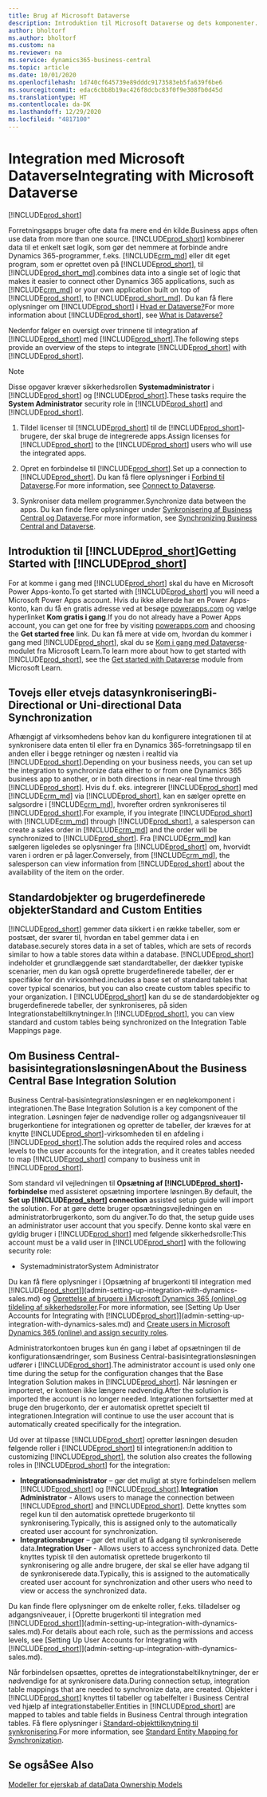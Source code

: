 ```yaml
---
title: Brug af Microsoft Dataverse
description: Introduktion til Microsoft Dataverse og dets komponenter.
author: bholtorf
ms.author: bholtorf
ms.custom: na
ms.reviewer: na
ms.service: dynamics365-business-central
ms.topic: article
ms.date: 10/01/2020
ms.openlocfilehash: 1d740cf645739e89dddc9173583eb5fa639f6be6
ms.sourcegitcommit: edac6cbb8b19ac426f8dcbc83f0f9e308fb0d45d
ms.translationtype: HT
ms.contentlocale: da-DK
ms.lasthandoff: 12/29/2020
ms.locfileid: "4817100"
---
```

# <a name="integrating-with-microsoft-dataverse"></a><span data-ttu-id="c6e36-103">Integration med Microsoft Dataverse</span><span class="sxs-lookup"><span data-stu-id="c6e36-103">Integrating with Microsoft Dataverse</span></span>
[!INCLUDE[prod_short](includes/cc_data_platform_banner.md)]

<span data-ttu-id="c6e36-104">Forretningsapps bruger ofte data fra mere end én kilde.</span><span class="sxs-lookup"><span data-stu-id="c6e36-104">Business apps often use data from more than one source.</span></span> [!INCLUDE[prod_short](includes/cds_long_md.md)] <span data-ttu-id="c6e36-105">kombinerer data til et enkelt sæt logik, som gør det nemmere at forbinde andre Dynamics 365-programmer, f.eks. [!INCLUDE[crm_md](includes/crm_md.md)] eller dit eget program, som er oprettet oven på [!INCLUDE[prod_short](includes/cds_long_md.md)], til [!INCLUDE[prod_short_md](includes/prod_short.md)].</span><span class="sxs-lookup"><span data-stu-id="c6e36-105">combines data into a single set of logic that makes it easier to connect other Dynamics 365 applications, such as [!INCLUDE[crm_md](includes/crm_md.md)] or your own application built on top of [!INCLUDE[prod_short](includes/cds_long_md.md)], to [!INCLUDE[prod_short_md](includes/prod_short.md)].</span></span> <span data-ttu-id="c6e36-106">Du kan få flere oplysninger om [!INCLUDE[prod_short](includes/cds_long_md.md)] i [Hvad er Dataverse?](https://docs.microsoft.com/powerapps/maker/common-data-service/data-platform-intro)</span><span class="sxs-lookup"><span data-stu-id="c6e36-106">For more information about [!INCLUDE[prod_short](includes/cds_long_md.md)], see [What is Dataverse?](https://docs.microsoft.com/powerapps/maker/common-data-service/data-platform-intro)</span></span>

<span data-ttu-id="c6e36-107">Nedenfor følger en oversigt over trinnene til integration af [!INCLUDE[prod_short](includes/cds_long_md.md)] med [!INCLUDE[prod_short](includes/prod_short.md)].</span><span class="sxs-lookup"><span data-stu-id="c6e36-107">The following steps provide an overview of the steps to integrate [!INCLUDE[prod_short](includes/cds_long_md.md)] with [!INCLUDE[prod_short](includes/prod_short.md)].</span></span>

> [!Note]  
> <span data-ttu-id="c6e36-108">Disse opgaver kræver sikkerhedsrollen **Systemadministrator** i [!INCLUDE[prod_short](includes/cds_long_md.md)] og [!INCLUDE[prod_short](includes/prod_short.md)].</span><span class="sxs-lookup"><span data-stu-id="c6e36-108">These tasks require the **System Administrator** security role in [!INCLUDE[prod_short](includes/cds_long_md.md)] and [!INCLUDE[prod_short](includes/prod_short.md)].</span></span>  

1. <span data-ttu-id="c6e36-109">Tildel licenser til [!INCLUDE[prod_short](includes/cds_long_md.md)] til de [!INCLUDE[prod_short](includes/prod_short.md)]-brugere, der skal bruge de integrerede apps.</span><span class="sxs-lookup"><span data-stu-id="c6e36-109">Assign licenses for [!INCLUDE[prod_short](includes/cds_long_md.md)] to the [!INCLUDE[prod_short](includes/prod_short.md)] users who will use the integrated apps.</span></span>

2. <span data-ttu-id="c6e36-110">Opret en forbindelse til [!INCLUDE[prod_short](includes/cds_long_md.md)].</span><span class="sxs-lookup"><span data-stu-id="c6e36-110">Set up a connection to [!INCLUDE[prod_short](includes/cds_long_md.md)].</span></span> <span data-ttu-id="c6e36-111">Du kan få flere oplysninger i [Forbind til Dataverse](admin-how-to-set-up-a-dynamics-crm-connection.md).</span><span class="sxs-lookup"><span data-stu-id="c6e36-111">For more information, see [Connect to Dataverse](admin-how-to-set-up-a-dynamics-crm-connection.md).</span></span>  

3. <span data-ttu-id="c6e36-112">Synkroniser data mellem programmer.</span><span class="sxs-lookup"><span data-stu-id="c6e36-112">Synchronize data between the apps.</span></span> <span data-ttu-id="c6e36-113">Du kan finde flere oplysninger under [Synkronisering af Business Central og Dataverse](admin-synchronizing-business-central-and-sales.md).</span><span class="sxs-lookup"><span data-stu-id="c6e36-113">For more information, see [Synchronizing Business Central and Dataverse](admin-synchronizing-business-central-and-sales.md).</span></span> 

## <a name="getting-started-with-prod_short"></a><span data-ttu-id="c6e36-114">Introduktion til [!INCLUDE[prod_short](includes/cds_long_md.md)]</span><span class="sxs-lookup"><span data-stu-id="c6e36-114">Getting Started with [!INCLUDE[prod_short](includes/cds_long_md.md)]</span></span>
<span data-ttu-id="c6e36-115">For at komme i gang med [!INCLUDE[prod_short](includes/cds_long_md.md)] skal du have en Microsoft Power Apps-konto.</span><span class="sxs-lookup"><span data-stu-id="c6e36-115">To get started with [!INCLUDE[prod_short](includes/cds_long_md.md)] you will need a Microsoft Power Apps account.</span></span> <span data-ttu-id="c6e36-116">Hvis du ikke allerede har en Power Apps-konto, kan du få en gratis adresse ved at besøge [powerapps.com](https://make.powerapps.com/?utm_source=padocs&utm_medium=linkinadoc&utm_campaign=referralsfromdoc) og vælge hyperlinket **Kom gratis i gang**.</span><span class="sxs-lookup"><span data-stu-id="c6e36-116">If you do not already have a Power Apps account, you can get one for free by visiting [powerapps.com](https://make.powerapps.com/?utm_source=padocs&utm_medium=linkinadoc&utm_campaign=referralsfromdoc) and choosing the **Get started free** link.</span></span> <span data-ttu-id="c6e36-117">Du kan få mere at vide om, hvordan du kommer i gang med [!INCLUDE[prod_short](includes/cds_long_md.md)], skal du se [Kom i gang med Dataverse](https://docs.microsoft.com/learn/modules/get-started-with-powerapps-common-data-service/)-modulet fra Microsoft Learn.</span><span class="sxs-lookup"><span data-stu-id="c6e36-117">To learn more about how to get started with [!INCLUDE[prod_short](includes/cds_long_md.md)], see the [Get started with Dataverse](https://docs.microsoft.com/learn/modules/get-started-with-powerapps-common-data-service/) module from Microsoft Learn.</span></span>

## <a name="bi-directional-or-uni-directional-data-synchronization"></a><span data-ttu-id="c6e36-118">Tovejs eller etvejs datasynkronisering</span><span class="sxs-lookup"><span data-stu-id="c6e36-118">Bi-Directional or Uni-directional Data Synchronization</span></span>
<span data-ttu-id="c6e36-119">Afhængigt af virksomhedens behov kan du konfigurere integrationen til at synkronisere data enten til eller fra en Dynamics 365-forretningsapp til en anden eller i begge retninger og næsten i realtid via [!INCLUDE[prod_short](includes/cds_long_md.md)].</span><span class="sxs-lookup"><span data-stu-id="c6e36-119">Depending on your business needs, you can set up the integration to synchronize data either to or from one Dynamics 365 business app to another, or in both directions in near-real time through [!INCLUDE[prod_short](includes/cds_long_md.md)].</span></span> <span data-ttu-id="c6e36-120">Hvis du f. eks. integrerer [!INCLUDE[prod_short](includes/prod_short.md)] med [!INCLUDE[crm_md](includes/crm_md.md)] via [!INCLUDE[prod_short](includes/cds_long_md.md)], kan en sælger oprette en salgsordre i [!INCLUDE[crm_md](includes/crm_md.md)], hvorefter ordren synkroniseres til [!INCLUDE[prod_short](includes/prod_short.md)].</span><span class="sxs-lookup"><span data-stu-id="c6e36-120">For example, if you integrate [!INCLUDE[prod_short](includes/prod_short.md)] with [!INCLUDE[crm_md](includes/crm_md.md)] through [!INCLUDE[prod_short](includes/cds_long_md.md)], a salesperson can create a sales order in [!INCLUDE[crm_md](includes/crm_md.md)] and the order will be synchronized to [!INCLUDE[prod_short](includes/prod_short.md)].</span></span> <span data-ttu-id="c6e36-121">Fra [!INCLUDE[crm_md](includes/crm_md.md)] kan sælgeren ligeledes se oplysninger fra [!INCLUDE[prod_short](includes/prod_short.md)] om, hvorvidt varen i ordren er på lager.</span><span class="sxs-lookup"><span data-stu-id="c6e36-121">Conversely, from [!INCLUDE[crm_md](includes/crm_md.md)], the salesperson can view information from [!INCLUDE[prod_short](includes/prod_short.md)] about the availability of the item on the order.</span></span> 

## <a name="standard-and-custom-entities"></a><span data-ttu-id="c6e36-122">Standardobjekter og brugerdefinerede objekter</span><span class="sxs-lookup"><span data-stu-id="c6e36-122">Standard and Custom Entities</span></span>
[!INCLUDE[prod_short](includes/cds_long_md.md)] <span data-ttu-id="c6e36-123">gemmer data sikkert i en række tabeller, som er postsæt, der svarer til, hvordan en tabel gemmer data i en database.</span><span class="sxs-lookup"><span data-stu-id="c6e36-123">securely stores data in a set of tables, which are sets of records similar to how a table stores data within a database.</span></span> [!INCLUDE[prod_short](includes/cds_long_md.md)] <span data-ttu-id="c6e36-124">indeholder et grundlæggende sæt standardtabeller, der dækker typiske scenarier, men du kan også oprette brugerdefinerede tabeller, der er specifikke for din virksomhed.</span><span class="sxs-lookup"><span data-stu-id="c6e36-124">includes a base set of standard tables that cover typical scenarios, but you can also create custom tables specific to your organization.</span></span> <span data-ttu-id="c6e36-125">I [!INCLUDE[prod_short](includes/prod_short.md)] kan du se de standardobjekter og brugerdefinerede tabeller, der synkroniseres, på siden Integrationstabeltilknytninger.</span><span class="sxs-lookup"><span data-stu-id="c6e36-125">In [!INCLUDE[prod_short](includes/prod_short.md)], you can view standard and custom tables being synchronized on the Integration Table Mappings page.</span></span>

## <a name="about-the-business-central-base-integration-solution"></a><span data-ttu-id="c6e36-126">Om Business Central-basisintegrationsløsningen</span><span class="sxs-lookup"><span data-stu-id="c6e36-126">About the Business Central Base Integration Solution</span></span>

<span data-ttu-id="c6e36-127">Business Central-basisintegrationsløsningen er en nøglekomponent i integrationen.</span><span class="sxs-lookup"><span data-stu-id="c6e36-127">The Base Integration Solution is a key component of the integration.</span></span> <span data-ttu-id="c6e36-128">Løsningen føjer de nødvendige roller og adgangsniveauer til brugerkontiene for integrationen og opretter de tabeller, der kræves for at knytte [!INCLUDE[prod_short](includes/prod_short.md)]-virksomheden til en afdeling i [!INCLUDE[prod_short](includes/cds_long_md.md)].</span><span class="sxs-lookup"><span data-stu-id="c6e36-128">The solution adds the required roles and access levels to the user accounts for the integration, and it creates tables needed to map [!INCLUDE[prod_short](includes/prod_short.md)] company to business unit in [!INCLUDE[prod_short](includes/cds_long_md.md)].</span></span> 

<span data-ttu-id="c6e36-129">Som standard vil vejledningen til **Opsætning af [!INCLUDE[prod_short](includes/cds_long_md.md)]-forbindelse** med assisteret opsætning importere løsningen.</span><span class="sxs-lookup"><span data-stu-id="c6e36-129">By default, the **Set up [!INCLUDE[prod_short](includes/cds_long_md.md)] connection** assisted setup guide will import the solution.</span></span> <span data-ttu-id="c6e36-130">For at gøre dette bruger opsætningsvejledningen en administratorbrugerkonto, som du angiver.</span><span class="sxs-lookup"><span data-stu-id="c6e36-130">To do that, the setup guide uses an administrator user account that you specify.</span></span> <span data-ttu-id="c6e36-131">Denne konto skal være en gyldig bruger i [!INCLUDE[prod_short](includes/cds_long_md.md)] med følgende sikkerhedsrolle:</span><span class="sxs-lookup"><span data-stu-id="c6e36-131">This account must be a valid user in [!INCLUDE[prod_short](includes/cds_long_md.md)] with the following security role:</span></span>

* <span data-ttu-id="c6e36-132">Systemadministrator</span><span class="sxs-lookup"><span data-stu-id="c6e36-132">System Administrator</span></span>  

<span data-ttu-id="c6e36-133">Du kan få flere oplysninger i [Opsætning af brugerkonti til integration med [!INCLUDE[prod_short](includes/cds_long_md.md)]](admin-setting-up-integration-with-dynamics-sales.md) og [Oprettelse af brugere i Microsoft Dynamics 365 (online) og tildeling af sikkerhedsroller](/dynamics365/customer-engagement/admin/create-users-assign-online-security-roles).</span><span class="sxs-lookup"><span data-stu-id="c6e36-133">For more information, see [Setting Up User Accounts for Integrating with [!INCLUDE[prod_short](includes/cds_long_md.md)]](admin-setting-up-integration-with-dynamics-sales.md) and [Create users in Microsoft Dynamics 365 (online) and assign security roles](/dynamics365/customer-engagement/admin/create-users-assign-online-security-roles).</span></span> 

<span data-ttu-id="c6e36-134">Administratorkontoen bruges kun én gang i løbet af opsætningen til de konfigurationsændringer, som Business Central-basisintegrationsløsningen udfører i [!INCLUDE[prod_short](includes/cds_long_md.md)].</span><span class="sxs-lookup"><span data-stu-id="c6e36-134">The administrator account is used only one time during the setup for the configuration changes that the Base Integration Solution makes in [!INCLUDE[prod_short](includes/cds_long_md.md)].</span></span> <span data-ttu-id="c6e36-135">Når løsningen er importeret, er kontoen ikke længere nødvendig.</span><span class="sxs-lookup"><span data-stu-id="c6e36-135">After the solution is imported the account is no longer needed.</span></span> <span data-ttu-id="c6e36-136">Integrationen fortsætter med at bruge den brugerkonto, der er automatisk oprettet specielt til integrationen.</span><span class="sxs-lookup"><span data-stu-id="c6e36-136">Integration will continue to use the user account that is automatically created specifically for the integration.</span></span>

<span data-ttu-id="c6e36-137">Ud over at tilpasse [!INCLUDE[prod_short](includes/cds_long_md.md)] opretter løsningen desuden følgende roller i [!INCLUDE[prod_short](includes/cds_long_md.md)] til integrationen:</span><span class="sxs-lookup"><span data-stu-id="c6e36-137">In addition to customizing [!INCLUDE[prod_short](includes/cds_long_md.md)], the solution also creates the following roles in [!INCLUDE[prod_short](includes/cds_long_md.md)] for the integration:</span></span>

* <span data-ttu-id="c6e36-138">**Integrationsadministrator** – gør det muligt at styre forbindelsen mellem [!INCLUDE[prod_short](includes/prod_short.md)] og [!INCLUDE[prod_short](includes/cds_long_md.md)].</span><span class="sxs-lookup"><span data-stu-id="c6e36-138">**Integration Administrator** - Allows users to manage the connection between [!INCLUDE[prod_short](includes/prod_short.md)] and [!INCLUDE[prod_short](includes/cds_long_md.md)].</span></span> <span data-ttu-id="c6e36-139">Dette knyttes som regel kun til den automatisk oprettede brugerkonto til synkronisering.</span><span class="sxs-lookup"><span data-stu-id="c6e36-139">Typically, this is assigned only to the automatically created user account for synchronization.</span></span>  
* <span data-ttu-id="c6e36-140">**Integrationsbruger** – gør det muligt at få adgang til synkroniserede data.</span><span class="sxs-lookup"><span data-stu-id="c6e36-140">**Integration User** - Allows users to access synchronized data.</span></span> <span data-ttu-id="c6e36-141">Dette knyttes typisk til den automatisk oprettede brugerkonto til synkronisering og alle andre brugere, der skal se eller have adgang til de synkroniserede data.</span><span class="sxs-lookup"><span data-stu-id="c6e36-141">Typically, this is assigned to the automatically created user account for synchronization and other users who need to view or access the synchronized data.</span></span>

<span data-ttu-id="c6e36-142">Du kan finde flere oplysninger om de enkelte roller, f.eks. tilladelser og adgangsniveauer, i [Oprette brugerkonti til integration med [!INCLUDE[prod_short](includes/cds_long_md.md)]](admin-setting-up-integration-with-dynamics-sales.md).</span><span class="sxs-lookup"><span data-stu-id="c6e36-142">For details about each role, such as the permissions and access levels, see [Setting Up User Accounts for Integrating with [!INCLUDE[prod_short](includes/cds_long_md.md)]](admin-setting-up-integration-with-dynamics-sales.md).</span></span>

<span data-ttu-id="c6e36-143">Når forbindelsen opsættes, oprettes de integrationstabeltilknytninger, der er nødvendige for at synkronisere data.</span><span class="sxs-lookup"><span data-stu-id="c6e36-143">During connection setup, integration table mappings that are needed to synchronize data, are created.</span></span> <span data-ttu-id="c6e36-144">Objekter i [!INCLUDE[prod_short](includes/cds_long_md.md)] knyttes til tabeller og tabelfelter i Business Central ved hjælp af integrationstabeller.</span><span class="sxs-lookup"><span data-stu-id="c6e36-144">Entities in [!INCLUDE[prod_short](includes/cds_long_md.md)] are mapped to tables and table fields in Business Central through integration tables.</span></span> <span data-ttu-id="c6e36-145">Få flere oplysninger i [Standard-objekttilknytning til synkronisering](admin-synchronizing-business-central-and-sales.md#standard-table-mapping-for-synchronization).</span><span class="sxs-lookup"><span data-stu-id="c6e36-145">For more information, see [Standard Entity Mapping for Synchronization](admin-synchronizing-business-central-and-sales.md#standard-table-mapping-for-synchronization).</span></span>

## <a name="see-also"></a><span data-ttu-id="c6e36-146">Se også</span><span class="sxs-lookup"><span data-stu-id="c6e36-146">See Also</span></span>
[<span data-ttu-id="c6e36-147">Modeller for ejerskab af data</span><span class="sxs-lookup"><span data-stu-id="c6e36-147">Data Ownership Models</span></span>](admin-cds-company-concept.md)  
<!--needs to be removed as this is moved to dev-itpro docs[Walkthrough: Customizing an Integration with Dataverse](\dynamics365\business-central\dev-itpro\administration\administration-custom-cds-integration) -->



